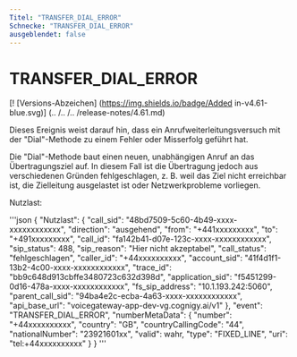 ```yaml
---
Titel: "TRANSFER_DIAL_ERROR"
Schnecke: "TRANSFER_DIAL_ERROR"
ausgeblendet: false
---
```


# TRANSFER_DIAL_ERROR

[! [Versions-Abzeichen] (https://img.shields.io/badge/Added in-v4.61-blue.svg)] (.. /.. /.. /release-notes/4.61.md)

Dieses Ereignis weist darauf hin, dass ein Anrufweiterleitungsversuch mit der "Dial"-Methode zu einem Fehler oder Misserfolg geführt hat. 

Die "Dial"-Methode baut einen neuen, unabhängigen Anruf an das Übertragungsziel auf. In diesem Fall ist die Übertragung jedoch aus verschiedenen Gründen fehlgeschlagen, z. B. weil das Ziel nicht erreichbar ist, die Zielleitung ausgelastet ist oder Netzwerkprobleme vorliegen.

Nutzlast:

'''json
{
  "Nutzlast": {
    "call_sid": "48bd7509-5c60-4b49-xxxx-xxxxxxxxxxxx",
    "direction": "ausgehend",
    "from": "+441xxxxxxxxx",
    "to": "+491xxxxxxxxx",
    "call_id": "fa142b41-d07e-123c-xxxx-xxxxxxxxxxxx",
    "sip_status": 488,
    "sip_reason": "Hier nicht akzeptabel",
    "call_status": "fehlgeschlagen",
    "caller_id": "+44xxxxxxxxxx",
    "account_sid": "41f4d1f1-13b2-4c00-xxxx-xxxxxxxxxxxx",
    "trace_id": "bb9c648d913cbffe3480723c632d398d",
    "application_sid": "f5451299-0d16-478a-xxxx-xxxxxxxxxxxx",
    "fs_sip_address": "10.1.193.242:5060",
    "parent_call_sid": "94ba4e2c-ecba-4a63-xxxx-xxxxxxxxxxxx",
    "api_base_url": "voicegateway-app-dev-vg.cognigy.ai/v1"
  },
  "event": "TRANSFER_DIAL_ERROR",
  "numberMetaData": {
    "number": "+44xxxxxxxxxx",
    "country": "GB",
    "countryCallingCode": "44",
    "nationalNumber": "23921601xx",
    "valid": wahr,
    "type": "FIXED_LINE",
    "uri": "tel:+44xxxxxxxxxx"
  }
}
'''